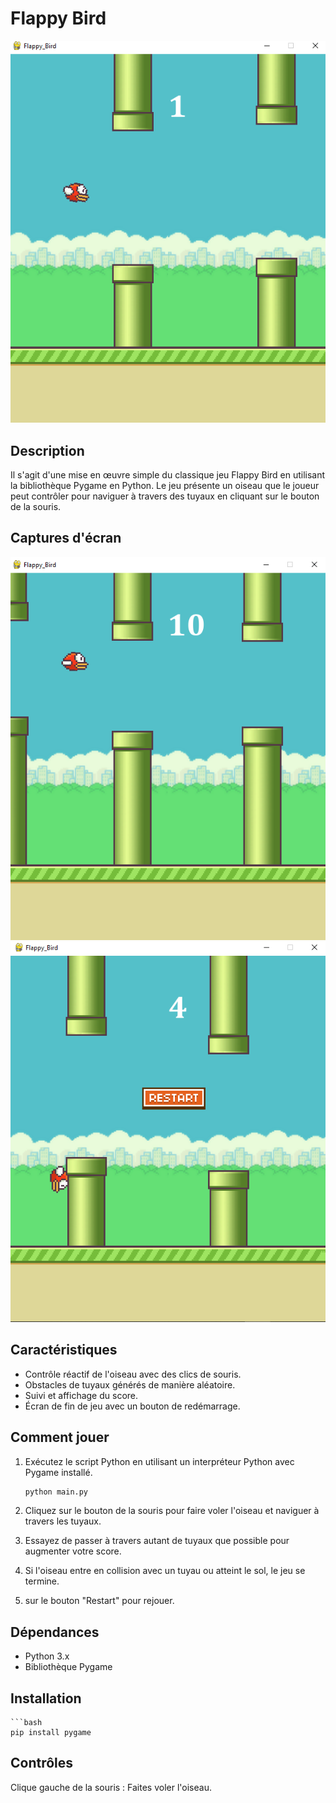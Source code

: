 # Flappy Bird

![Flappy Bird](img/images_jeu/presentation_jeu.png)

## Description

Il s'agit d'une mise en œuvre simple du classique jeu Flappy Bird en utilisant la bibliothèque Pygame en Python. Le jeu présente un oiseau que le joueur peut contrôler pour naviguer à travers des tuyaux en cliquant sur le bouton de la souris.

## Captures d'écran
![deroulement du jeu](img/images_jeu/deroulement_jeu.png)
![fin du jeu](img/images_jeu/fin_jeu.png)

## Caractéristiques

- Contrôle réactif de l'oiseau avec des clics de souris.
- Obstacles de tuyaux générés de manière aléatoire.
- Suivi et affichage du score.
- Écran de fin de jeu avec un bouton de redémarrage.

## Comment jouer

1. Exécutez le script Python en utilisant un interpréteur Python avec Pygame installé.
   ```bash
   python main.py
2. Cliquez sur le bouton de la souris pour faire voler l'oiseau et naviguer à travers les tuyaux.

3. Essayez de passer à travers autant de tuyaux que possible pour augmenter votre score.

4. Si l'oiseau entre en collision avec un tuyau ou atteint le sol, le jeu se termine.

5.  sur le bouton "Restart" pour rejouer.


## Dépendances
- Python 3.x
- Bibliothèque Pygame

## Installation
    ```bash
    pip install pygame

## Contrôles
Clique gauche de la souris : Faites voler l'oiseau.
